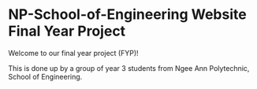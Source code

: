 # NP-School-of-Engineering Website Final Year Project
Welcome to our final year project (FYP)!

This is done up by a group of year 3 students from Ngee Ann Polytechnic, School of Engineering.
